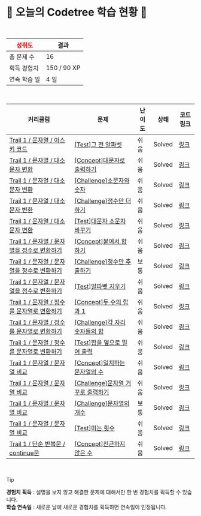 # 🌲 오늘의 Codetree 학습 현황 🌲

<br />

| <span style="color:red;display:block;text-align:center;"> **성취도**</span> | 결과 |
|---|---|
| 총 문제 수 | 16 |
| 획득 경험치 | 150 / 90 XP |
| 연속 학습 일 | 4 일 |

<br />

|커리큘럼|문제|난이도|상태|코드 링크|
|---|---|---|---|---|
|[Trail 1 / 문자열 / 아스키 코드](https://en.codetree.ai/trail-info/novice-low/)|[[Test]그 전 알파벳](https://en.codetree.ai/trails/complete/curated-cards/test-before-the-alphabet/)|쉬움|Solved|[링크](https://github.com/nunLSH/CodingTest_CodeTree_NoviceLow/blob/main/250116/%EA%B7%B8%20%EC%A0%84%20%EC%95%8C%ED%8C%8C%EB%B2%B3/before-the-alphabet.java)|
|[Trail 1 / 문자열 / 대소문자 변환](https://en.codetree.ai/trail-info/novice-low/)|[[Concept]대문자로 출력하기](https://en.codetree.ai/trails/complete/curated-cards/intro-print-in-capital/)|쉬움|Solved|[링크](https://github.com/nunLSH/CodingTest_CodeTree_NoviceLow/blob/main/250116/%EB%8C%80%EB%AC%B8%EC%9E%90%EB%A1%9C%20%EC%B6%9C%EB%A0%A5%ED%95%98%EA%B8%B0/print-in-capital.java)|
|[Trail 1 / 문자열 / 대소문자 변환](https://en.codetree.ai/trail-info/novice-low/)|[[Challenge]소문자와 숫자](https://en.codetree.ai/trails/complete/curated-cards/challenge-letter-and-number/)|쉬움|Solved|[링크](https://github.com/nunLSH/CodingTest_CodeTree_NoviceLow/blob/main/250116/%EC%86%8C%EB%AC%B8%EC%9E%90%EC%99%80%20%EC%88%AB%EC%9E%90/letter-and-number.java)|
|[Trail 1 / 문자열 / 대소문자 변환](https://en.codetree.ai/trail-info/novice-low/)|[[Challenge]정수만 더하기](https://en.codetree.ai/trails/complete/curated-cards/challenge-add-only-integers/)|쉬움|Solved|[링크](https://github.com/nunLSH/CodingTest_CodeTree_NoviceLow/blob/main/250116/%EC%A0%95%EC%88%98%EB%A7%8C%20%EB%8D%94%ED%95%98%EA%B8%B0/add-only-integers.java)|
|[Trail 1 / 문자열 / 대소문자 변환](https://en.codetree.ai/trail-info/novice-low/)|[[Test]대문자 소문자 바꾸기](https://en.codetree.ai/trails/complete/curated-cards/test-change-uppercase-and-lowercase/)|쉬움|Solved|[링크](https://github.com/nunLSH/CodingTest_CodeTree_NoviceLow/blob/main/250116/%EB%8C%80%EB%AC%B8%EC%9E%90%20%EC%86%8C%EB%AC%B8%EC%9E%90%20%EB%B0%94%EA%BE%B8%EA%B8%B0/change-uppercase-and-lowercase.java)|
|[Trail 1 / 문자열 / 문자열을 정수로 변환하기](https://en.codetree.ai/trail-info/novice-low/)|[[Concept]붙여서 합하기](https://en.codetree.ai/trails/complete/curated-cards/intro-add-and-add/)|쉬움|Solved|[링크](https://github.com/nunLSH/CodingTest_CodeTree_NoviceLow/blob/main/250116/%EB%B6%99%EC%97%AC%EC%84%9C%20%ED%95%A9%ED%95%98%EA%B8%B0/add-and-add.java)|
|[Trail 1 / 문자열 / 문자열을 정수로 변환하기](https://en.codetree.ai/trail-info/novice-low/)|[[Challenge]정수만 추출하기](https://en.codetree.ai/trails/complete/curated-cards/challenge-extract-only-integers/)|보통|Solved|[링크](https://github.com/nunLSH/CodingTest_CodeTree_NoviceLow/blob/main/250116/%EC%A0%95%EC%88%98%EB%A7%8C%20%EC%B6%94%EC%B6%9C%ED%95%98%EA%B8%B0/extract-only-integers.java)|
|[Trail 1 / 문자열 / 문자열을 정수로 변환하기](https://en.codetree.ai/trail-info/novice-low/)|[[Test]알파벳 지우기](https://en.codetree.ai/trails/complete/curated-cards/test-remove-alphabet/)|쉬움|Solved|[링크](https://github.com/nunLSH/CodingTest_CodeTree_NoviceLow/blob/main/250116/%EC%95%8C%ED%8C%8C%EB%B2%B3%20%EC%A7%80%EC%9A%B0%EA%B8%B0/remove-alphabet.java)|
|[Trail 1 / 문자열 / 정수를 문자열로 변환하기](https://en.codetree.ai/trail-info/novice-low/)|[[Concept]두 수의 합과 1](https://en.codetree.ai/trails/complete/curated-cards/intro-two-nums-sum-and-1/)|쉬움|Solved|[링크](https://github.com/nunLSH/CodingTest_CodeTree_NoviceLow/blob/main/250116/%EB%91%90%20%EC%88%98%EC%9D%98%20%ED%95%A9%EA%B3%BC%201/two-nums-sum-and-1.java)|
|[Trail 1 / 문자열 / 정수를 문자열로 변환하기](https://en.codetree.ai/trail-info/novice-low/)|[[Challenge]각 자리 숫자들의 합](https://en.codetree.ai/trails/complete/curated-cards/challenge-sum-of-each-digit/)|쉬움|Solved|[링크](https://github.com/nunLSH/CodingTest_CodeTree_NoviceLow/blob/main/250116/%EA%B0%81%20%EC%9E%90%EB%A6%AC%20%EC%88%AB%EC%9E%90%EB%93%A4%EC%9D%98%20%ED%95%A9/sum-of-each-digit.java)|
|[Trail 1 / 문자열 / 정수를 문자열로 변환하기](https://en.codetree.ai/trail-info/novice-low/)|[[Test]합을 옆으로 밀어 출력](https://en.codetree.ai/trails/complete/curated-cards/test-push-the-sum-sideways-to-output/)|쉬움|Solved|[링크](https://github.com/nunLSH/CodingTest_CodeTree_NoviceLow/blob/main/250116/%ED%95%A9%EC%9D%84%20%EC%98%86%EC%9C%BC%EB%A1%9C%20%EB%B0%80%EC%96%B4%20%EC%B6%9C%EB%A0%A5/push-the-sum-sideways-to-output.java)|
|[Trail 1 / 문자열 / 문자열 비교](https://en.codetree.ai/trail-info/novice-low/)|[[Concept]일치하는 문자열의 수](https://en.codetree.ai/trails/complete/curated-cards/intro-num-of-correct-string/)|쉬움|Solved|[링크](https://github.com/nunLSH/CodingTest_CodeTree_NoviceLow/blob/main/250116/%EC%9D%BC%EC%B9%98%ED%95%98%EB%8A%94%20%EB%AC%B8%EC%9E%90%EC%97%B4%EC%9D%98%20%EC%88%98/num-of-correct-string.java)|
|[Trail 1 / 문자열 / 문자열 비교](https://en.codetree.ai/trail-info/novice-low/)|[[Challenge]문자열 거꾸로 출력하기](https://en.codetree.ai/trails/complete/curated-cards/challenge-print-string-backward/)|쉬움|Solved|[링크](https://github.com/nunLSH/CodingTest_CodeTree_NoviceLow/blob/main/250116/%EB%AC%B8%EC%9E%90%EC%97%B4%20%EA%B1%B0%EA%BE%B8%EB%A1%9C%20%EC%B6%9C%EB%A0%A5%ED%95%98%EA%B8%B0/print-string-backward.java)|
|[Trail 1 / 문자열 / 문자열 비교](https://en.codetree.ai/trail-info/novice-low/)|[[Challenge]문자열의 개수](https://en.codetree.ai/trails/complete/curated-cards/challenge-number-of-spring/)|보통|Solved|[링크](https://github.com/nunLSH/CodingTest_CodeTree_NoviceLow/blob/main/250116/%EB%AC%B8%EC%9E%90%EC%97%B4%EC%9D%98%20%EA%B0%9C%EC%88%98/number-of-spring.java)|
|[Trail 1 / 문자열 / 문자열 비교](https://en.codetree.ai/trail-info/novice-low/)|[[Test]미는 횟수](https://en.codetree.ai/trails/complete/curated-cards/test-number-of-pushes/)|쉬움|Solved|[링크](https://github.com/nunLSH/CodingTest_CodeTree_NoviceLow/blob/main/250116/%EB%AF%B8%EB%8A%94%20%ED%9A%9F%EC%88%98/number-of-pushes.java)|
|[Trail 1 / 단순 반복문 / continue문](https://en.codetree.ai/trail-info/novice-low/)|[[Concept]친근하지 않은 수](https://en.codetree.ai/trails/complete/curated-cards/intro-unfriendly-number/)|쉬움|Solved|[링크](https://github.com/nunLSH/CodingTest_CodeTree_NoviceLow/blob/main/250116/%EC%B9%9C%EA%B7%BC%ED%95%98%EC%A7%80%20%EC%95%8A%EC%9D%80%20%EC%88%98/unfriendly-number.java)|


<br />

> [!TIP]
> **경험치 획득** : 설명을 보지 않고 해결한 문제에 대해서만 한 번 경험치를 획득할 수 있습니다.  
> **학습 연속일** : 새로운 날에 새로운 경험치를 획득하면 연속일이 인정됩니다.

